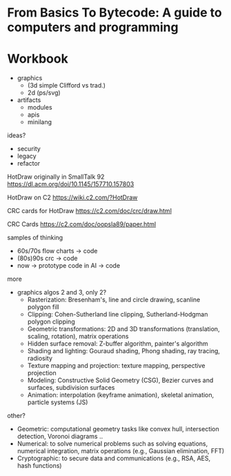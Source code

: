 # From Basics To Bytecode: A guide to computers and programming
# Workbook

- graphics
    - (3d simple Clifford vs trad.)
    - 2d (ps/svg)
- artifacts
    - modules
    - apis
    - minilang


ideas?
- security
- legacy
- refactor


HotDraw originally in SmallTalk 92
https://dl.acm.org/doi/10.1145/157710.157803


HotDraw on C2
https://wiki.c2.com/?HotDraw


CRC cards for HotDraw
https://c2.com/doc/crc/draw.html

CRC Cards
https://c2.com/doc/oopsla89/paper.html



samples of thinking
- 60s/70s flow charts -> code
- (80s)90s crc -> code
- now -> prototype code in AI -> code


more
* graphics algos 2 and 3, only 2?
    - Rasterization: Bresenham's, line and circle drawing, scanline polygon fill
    - Clipping: Cohen-Sutherland line clipping, Sutherland-Hodgman polygon clipping
    - Geometric transformations: 2D and 3D transformations (translation, scaling, rotation), matrix operations
    - Hidden surface removal: Z-buffer algorithm, painter's algorithm
    - Shading and lighting: Gouraud shading, Phong shading, ray tracing, radiosity
    - Texture mapping and projection: texture mapping, perspective projection
    - Modeling: Constructive Solid Geometry (CSG), Bezier curves and surfaces, subdivision surfaces
    - Animation: interpolation (keyframe animation), skeletal animation, particle systems (JS)


other?
* Geometric: computational geometry tasks like convex hull, intersection detection, Voronoi diagrams ..
* Numerical: to solve numerical problems such as solving equations, numerical integration, matrix operations (e.g., Gaussian elimination, FFT)
* Cryptographic: to secure data and communications (e.g., RSA, AES, hash functions)
